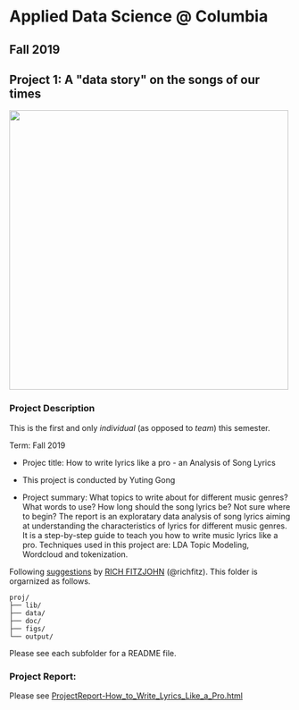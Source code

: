 # Applied Data Science @ Columbia
## Fall 2019
## Project 1: A "data story" on the songs of our times

<img src="figs/title1.jpeg" width="500">

### Project Description
This is the first and only *individual* (as opposed to *team*) this semester. 

Term: Fall 2019

+ Projec title: How to write lyrics like a pro - an Analysis of Song Lyrics
+ This project is conducted by Yuting Gong

+ Project summary: What topics to write about for different music genres? What words to use? How long should the song lyrics be? Not sure where to begin? The report is an exploratary data analysis of song lyrics aiming at understanding the characteristics of lyrics for different music genres. It is a step-by-step guide to teach you how to write music lyrics like a pro. Techniques used in this project are: LDA Topic Modeling, Wordcloud and tokenization.

Following [suggestions](http://nicercode.github.io/blog/2013-04-05-projects/) by [RICH FITZJOHN](http://nicercode.github.io/about/#Team) (@richfitz). This folder is orgarnized as follows.

```
proj/
├── lib/
├── data/
├── doc/
├── figs/
└── output/
```
Please see each subfolder for a README file.

### Project Report:
Please see [ProjectReport-How_to_Write_Lyrics_Like_a_Pro.html](https://htmlpreview.github.io/?https://raw.githubusercontent.com/TZstatsADS/fall2019-proj1--yutinggong/master/doc/ProjectReport-How_to_Write_Lyrics_Like_a_Pro.html?token=AGIHHPV4BKRX76IC547S53S5RDT52)
